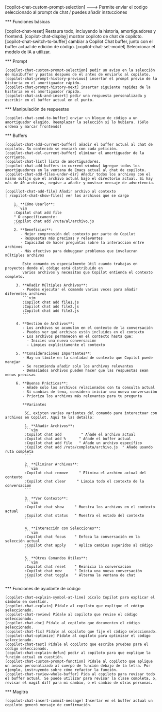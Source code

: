 [copilot-chat-custom-prompt-selection] --->  Permite enviar el codigo seleccionado al prompt de chat / puedes añadir instucciones 

*** Funciones básicas

 [copilot-chat-reset] Restaura todo, incluyendo la historia, amortiguadores y frontend.
 [copilot-chat-display] mostrar copiloto de chat de copiloto.
 [copilot-chat-switch-to-buffer] cambiar a Copilot Chat buffer, junto con el buffer actual de edición de código.
 [copilot-chat-set-model] Seleccionar el modelo de IA a utilizar.

*** Prompt

    [copilot-chat-custom-prompt-selection] pedir un aviso en la selección de minibuffer y pastas después de él antes de enviarlo al copiloto.
    [copilot-chat-prompt-history-previous] insertar el prompt previo de la historia en el amortiguador rápido.
    [copilot-chat-prompt-history-next] insertar siguiente rapidez de la historia en el amortiguador rápido.
    [copilot-chat-ask-and-insert] pedir una respuesta personalizada y escribir en el buffer actual en el punto.

*** Manipulación de respuestas

    [copilot-chat-send-to-buffer] enviar un bloque de código a un amortiguador elegido. Reemplazar la selección si lo hubiera. (Sólo ordena y marcar frontends)

*** Buffers

    [copilot-chat-add-current-buffer] añadir el buffer actual al chat de copiloto. Su contenido se enviará con cada petición.
    [copilot-chat-del-current-buffer] eliminar el amortiguador de la corriente.
    [copilot-chat-list] lista de amortiguadores.
    [copilot-chat-add-buffers-in-current-window] Agregue todos los amortiguadores en la ventana de Emacs actual al chat de copiloto.
    [copilot-chat-add-files-under-dir] Añadir todos los archivos con el mismo sufijo que el archivo actual bajo el directorio actual. Si hay más de 40 archivos, negáse a añadir y mostrar mensaje de advertencia.

    [copillot-chat-add-file] Añadir archivo al contexto 
    [ /copilot-chat-show-files] ver los archivos que se cargo 

        1. **Cómo Usarlo**:
        ```vim
        :Copilot chat add file
        " O específicamente:
        :Copilot chat add /ruta/al/archivo.js
        ```        
        2. **Beneficios**:
           - Mejor comprensión del contexto por parte de Copilot
           - Respuestas más precisas y relevantes
           - Capacidad de hacer preguntas sobre la interacción entre archivos
           - Más efectivo para debuggear problemas que involucran múltiples archivos
        
	        Este comando es especialmente útil cuando trabajas en proyectos donde el código está distribuido en 
	        varios archivos y necesitas que Copilot entienda el contexto completo.

         3. **Añadir Múltiples Archivos**:
            - Puedes ejecutar el comando varias veces para añadir diferentes archivos
            ```vim
            :Copilot chat add file1.js
            :Copilot chat add file2.js
            :Copilot chat add file3.js
            ```
         
         4. **Gestión de Archivos**:
            - Los archivos se acumulan en el contexto de la conversación
            - Puedes ver qué archivos están incluidos en el contexto
            - Los archivos permanecen en el contexto hasta que:
              - Inicies una nueva conversación
              - Limpies explícitamente el contexto
         
         5. **Consideraciones Importantes**:
            - Hay un límite en la cantidad de contexto que Copilot puede manejar
            - Se recomienda añadir solo los archivos relevantes
            - Demasiados archivos pueden hacer que las respuestas sean menos precisas
         
         6. **Buenas Prácticas**:
            - Añade solo los archivos relacionados con tu consulta actual
            - Si cambias de tema, considera iniciar una nueva conversación
            - Prioriza los archivos más relevantes para tu pregunta
         
			**Variantes  

			 Sí, existen varias variantes del comando para interactuar con archivos en Copilot. Aquí te las detallo:
			 
			 1. **Añadir Archivos**:
			 ```vim
			 :Copilot chat add         " Añade el archivo actual
			 :Copilot chat add %      " Añade el buffer actual
			 :Copilot chat add file   " Añade un archivo específico
			 :Copilot chat add /ruta/completa/archivo.js  " Añade usando ruta completa
			 ```
			 
			 2. **Eliminar Archivos**:
			 ```vim
			 :Copilot chat remove     " Elimina el archivo actual del contexto
			 :Copilot chat clear     " Limpia todo el contexto de la conversación
			 ```
			 
			 3. **Ver Contexto**:
			 ```vim
			 :Copilot chat show     " Muestra los archivos en el contexto actual
			 :Copilot chat status   " Muestra el estado del contexto
			 ```
			 
			 4. **Interacción con Selecciones**:
			 ```vim
			 :Copilot chat focus    " Enfoca la conversación en la selección actual
			 :Copilot chat apply    " Aplica cambios sugeridos al código
			 ```
			 
			 5. **Otros Comandos Útiles**:
			 ```vim
			 :Copilot chat reset    " Reinicia la conversación
			 :Copilot chat new      " Inicia una nueva conversación
			 :Copilot chat toggle   " Alterna la ventana de chat
			 ```
  	        
     
*** Funciones de ayudante de código

    [copilot-chat-explain-symbol-at-line] pícalo Copilot para explicar el símbolo en cuestión.
    [copilot-chat-explain] Pídale al copiloto que explique el código seleccionado.
    [copilot-chat-review] Pídale al copiloto que revise el código seleccionado.
    [copilot-chat-doc] Pídale al copiloto que documenten el código seleccionado.
    [copilot-chat-fix] Pídale al copiloto que fije el código seleccionado.
    [copilot-chat-optimize] Pídale al copiloto para optimizar el código seleccionado.
    [copilot-chat-test] Pídale al copiloto que escriba pruebas para el código seleccionado.
    [copilot-chat-explain-defun] pedir al copiloto para que explique la función actual en cuestión.
    [copilot-chat-custom-prompt-function] Pídale al copiloto que aplique un aviso personalizado al cuerpo de función debajo de la letra. Por ejemplo, instruyendo sobre cómo refactor la función.
    [copilot-chat-review-whole-buffer] Pida al copiloto para revisar todo el buffer actual. Se puede utilizar para revisar la clase completa, o, revisar el magit diff para mi cambio, o el cambio de otras personas.

*** Magitra

    [copilot-chat-insert-commit-message] Insertar en el buffer actual un copiloto generó mensaje de confirmación.
